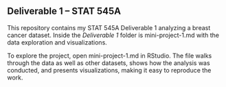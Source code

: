 ## Deliverable 1 – STAT 545A ##
This repository contains my STAT 545A Deliverable 1 analyzing a breast cancer dataset. Inside the *Deliverable 1* folder is mini-project-1.md with the data exploration and visualizations.

To explore the project, open mini-project-1.md in RStudio. The file walks through the data as well as other datasets, shows how the analysis was conducted, and presents visualizations, making it easy to reproduce the work.
